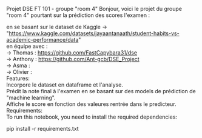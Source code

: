 Projet DSE FT 101 - groupe "room 4"
Bonjour, voici le projet du groupe "room 4" pourtant sur la prédiction des scores l'examen :

en se basant sur le dataset de Kaggle -> "https://www.kaggle.com/datasets/jayaantanaath/student-habits-vs-academic-performance/data"  
en équipe avec :  
-> Thomas : https://github.com/FastCapybara31/dse  
-> Anthony : https://github.com/Ant-gcb/DSE_Project  
-> Asma :  
-> Olivier :    
Features:  
Incorpore le dataset en dataframe et l'analyse.  
Prédit la note final à l'examen en se basant sur des models de prédiction de "machine learning".  
Affiche le score en fonction des valeures rentrée dans le predicteur.  
Requirements:  
To run this notebook, you need to install the required dependencies:  

pip install -r requirements.txt  
